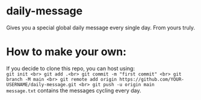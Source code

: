 # daily-message
Gives you a special global daily message every single day. From yours truly.
# How to make your own:
If you decide to clone this repo, you can host using: <br>
`git init <br>
git add .<br>
git commit -m "first commit" <br>
git branch -M main <br>
git remote add origin https://github.com/YOUR-USERNAME/daily-message.git <br>
git push -u origin main` <br>
`message.txt` contains the messages cycling every day.
